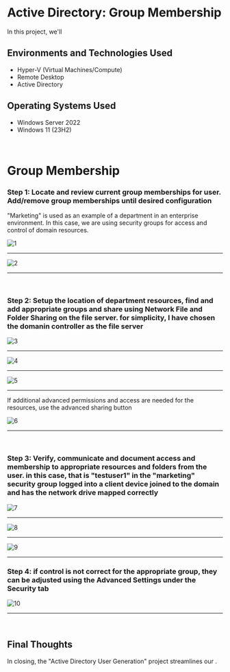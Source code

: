 <h1> Active Directory: Group Membership </h1>


<p>In this project, we'll  </p>


<h2>Environments and Technologies Used</h2>

- Hyper-V (Virtual Machines/Compute)
- Remote Desktop
- Active Directory

<h2>Operating Systems Used </h2>

- Windows Server 2022
- Windows 11 (23H2)


<br>



<h1>Group Membership</h1>

<h3>Step 1: Locate and review current group memberships for user.  Add/remove group memberships until desired configuration</h3>
<p>"Marketing" is used as an example of a department in an enterprise environment. In this case, we are using security groups for access and control of domain resources. </p>


![1](https://github.com/user-attachments/assets/f5779d4b-a62b-4a17-8184-3b1002569180)

____


![2](https://github.com/user-attachments/assets/135b9507-3ab8-4124-a49d-31389f5929bb)


____

<br>


<h3>Step 2: Setup the location of department resources, find and add appropriate groups and share using Network File and Folder Sharing on the file server. for simplicity, I have chosen the domanin controller as the file server </h3>
<p>                  </p>

![3](https://github.com/user-attachments/assets/b9c41e46-8ddc-428c-b19c-249d3c0905f1)

____


![4](https://github.com/user-attachments/assets/b6087556-9449-43e1-8f53-e2ad19ff1d59)


____


![5](https://github.com/user-attachments/assets/c2986651-9912-474d-a61a-8f04f276afb7)



____


<p>If additional advanced permissions and access are needed for the resources, use the advanced sharing button </p>



![6](https://github.com/user-attachments/assets/3352b14e-5955-42ad-b35e-ffcb1adca164)



____

<br>


<h3>Step 3: Verify, communicate and document access and membership to appropriate resources and folders from the user. in this case, that is "testuser1" in the "marketing" security group logged into a client device joined to the domain and has the network drive mapped correctly </h3>
<p>       </p>


![7](https://github.com/user-attachments/assets/f59afb5c-2ac5-4f3e-9414-77d82c12344a)

____


![8](https://github.com/user-attachments/assets/4f17a57b-7f75-452b-b819-3ab1940f1775)


____


![9](https://github.com/user-attachments/assets/18169fcc-bc91-4403-9855-0a39b869c06c)


____

<h3>Step 4: if control is not correct for the appropriate group, they can be adjusted using the Advanced Settings under the Security tab </h3>


![10](https://github.com/user-attachments/assets/ea537d50-4f07-4dfd-85fb-30690427272c)



____


<br>



<h2> Final Thoughts </h2>

<p> In closing, the "Active Directory User Generation" project streamlines our  .</p>
